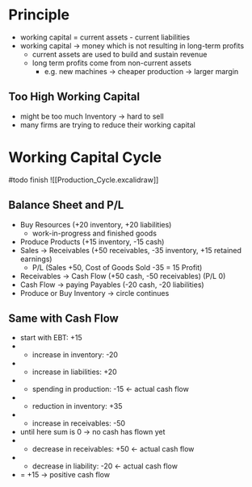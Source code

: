 # Principle
- working capital = current assets - current liabilities
- working capital -> money which is not resulting in long-term profits
	- current assets are used to build and sustain revenue
	- long term profits come from non-current assets
		- e.g. new machines -> cheaper production -> larger margin
## Too High Working Capital
- might be too much Inventory -> hard to sell
- many firms are trying to reduce their working capital
# Working Capital Cycle
#todo finish
![[Production_Cycle.excalidraw]]
## Balance Sheet and P/L
- Buy Resources (+20 inventory, +20 liabilities)
	- work-in-progress and finished goods 
- Produce Products (+15 inventory, -15 cash)
- Sales -> Receivables (+50 receivables, -35 inventory, +15 retained earnings)
	-  P/L (Sales +50, Cost of Goods Sold -35 = 15 Profit)
- Receivables -> Cash Flow (+50 cash, -50 receivables) (P/L 0)
- Cash Flow -> paying Payables (-20 cash, -20 liabilities)
- Produce or Buy Inventory -> circle continues
## Same with Cash Flow
- start with EBT: +15
- - increase in inventory: -20
- + increase in liabilities: +20
- - spending in production: -15 <- actual cash flow
- + reduction in inventory: +35
- - increase in receivables: -50
- until here sum is 0 -> no cash has flown yet
- + decrease in receivables: +50 <- actual cash flow
- - decrease in liability: -20 <- actual cash flow
- = +15 -> positive cash flow